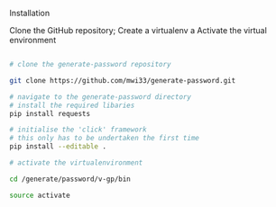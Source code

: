 Installation

Clone the GitHub repository;
Create a virtualenv a
Activate the virtual environment

``` bash

# clone the generate-password repository

git clone https://github.com/mwi33/generate-password.git

# navigate to the generate-password directory
# install the required libaries
pip install requests

# initialise the 'click' framework
# this only has to be undertaken the first time
pip install --editable .

# activate the virtualenvironment

cd /generate/password/v-gp/bin

source activate


```